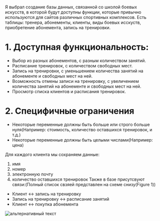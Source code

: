 
Я выбрал создание базы данных, связанной со школой боевых искусств, в которой будут доступны функции, которые привычно используются для сайтов различных спортивных комплексов. 
Есть таблицы: тренера, абонементы, клиенты, виды боевых исскуств, приобретение абонемента, запись на тренировки.
# 1. Доступная функциональность:
+ Выбор из разных абонементов, с разным количеством занятий.
+ Расписание тренировок, с количеством свободных мест.
+ Запись на тренировки, с уменьшением количества занятий на абонементе и свободных мест на ней.
+ Возможность отмены записи на тренировку, с увеличением количества занятий на абонементе и свободных мест на ней.
+ Просмотр списка клиентов и расписания тренировок.
# 2. Специфичные ограничения
* Некоторые переменные должны быть больше или строго больше нуля(Например: стоимость, количество оставшихся тренировок, и т.д.)
* Некоторые переменные должны быть целыми числами(Например: цена)


Для каждого клиента мы сохраняем данные:
1. имя
2. номер
3. электронную почту
4. количество оставшихся тренировок
Также в базе присутсвуют связи:(Полный список свзяей представлен на схеме снизу(Figure 1))
- Клиент $\leftrightarrow$ запись на тренировку
- Запись на тренировку $\leftrightarrow$ расписание занятий
- Клиент $\leftrightarrow$ покупка абонемента

<img src="https://github.com/stepanskiba/martitial_art_data_base/blob/main/diagram.png" alt="альтернативный текст">
